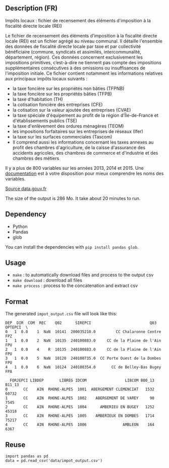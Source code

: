 ## Description (FR)

Impôts locaux : fichier de recensement des éléments d'imposition à la fiscalité directe locale (REI)

Le fichier de recensement des éléments d’imposition à la fiscalité directe locale (REI) est un fichier agrégé au niveau communal. Il détaille l'ensemble des données de fiscalité directe locale par taxe et par collectivité bénéficiaire (commune, syndicats et assimilés, intercommunalité, département, région). Ces données concernent exclusivement les impositions primitives, c’est-à-dire ne tiennent pas compte des impositions supplémentaires consécutives à des omissions ou insuffisances de l'imposition initiale. Ce fichier contient notamment les informations relatives aux principaux impôts locaux suivants :

- la taxe foncière sur les propriétés non bâties (TFPNB)
- la taxe foncière sur les propriétés bâties (TFPB)
- la taxe d'habitation (TH)
- la cotisation foncière des entreprises (CFE)
- la cotisation sur la valeur ajoutée des entreprises (CVAE)
- la taxe spéciale d'équipement au profit de la région d'Île-de-France et d'établissements publics (TSE)
- la taxe d'enlèvement des ordures ménagères (TEOM)
- les impositions forfaitaires sur les entreprises de réseaux (Ifer)
- la taxe sur les surfaces commerciales (Tascom)
- Il comprend aussi les informations concernant les taxes annexes au profit des chambres d'agriculture, de la caisse d'assurance des accidents agricoles, des chambres de commerce et d'industrie et des chambres des métiers

Il y a plus de 800 variables sur les années 2013, 2014 et 2015. Une [documentation](https://github.com/anthill/open-moulinette/blob/master/impot_locaux/documentation.md)  est à votre disposition pour mieux comprendre les noms des variables.

[Source data.gouv.fr](https://www.data.gouv.fr/fr/datasets/impots-locaux-fichier-de-recensement-des-elements-dimposition-a-la-fiscalite-directe-locale-rei-3/)

The size of the output is 286 Mo. It take about 20 minutes to run. 

## Dependency

- Python
- Pandas
- glob

You can install the dependencies with `pip install pandas glob`.

## Usage

- `make` : to automatically download files and process to the output csv
- `make download` : download all files
- `make process` : process to the concatenation and extract csv

## Format

The generated `impot_output.csv` file will look like this:


```csv
DEP  DIR  COM  REC    Q02      SIREPCI                          Q03 OPTEPCI  \
0   1  0.0    1  NaN  10141  200035210.0         CC Chalaronne Centre     FPZ   
1   1  0.0    2  NaN  10135  240100883.0     CC de la Plaine de l'Ain     FPU   
2   1  0.0    4    R  10135  240100883.0     CC de la Plaine de l'Ain     FPU   
3   1  0.0    5  NaN  10120  240100735.0  CC Porte Ouest de la Dombes     FPU   
4   1  0.0    6  NaN  10124  240100354.0       CC de Belley-Bas Bugey     FPA   

  FORJEPCI LIBDEP       LIBREG IDCOM                 LIBCOM B00_13 B11_13  
0       CC    AIN  RHONE-ALPES  1001  ABERGEMENT CLEMENCIAT   1532  60732  
1       CC    AIN  RHONE-ALPES  1002    ABERGEMENT DE VAREY     90   7545  
2       CC    AIN  RHONE-ALPES  1004      AMBERIEU EN BUGEY   1252  45318  
3       CC    AIN  RHONE-ALPES  1005    AMBERIEUX EN DOMBES   1714  75217  
4       CC    AIN  RHONE-ALPES  1006                AMBLEON    164   6367  
```

## Reuse

```
import pandas as pd
data = pd.read_csv('data/impot_output.csv')
```
